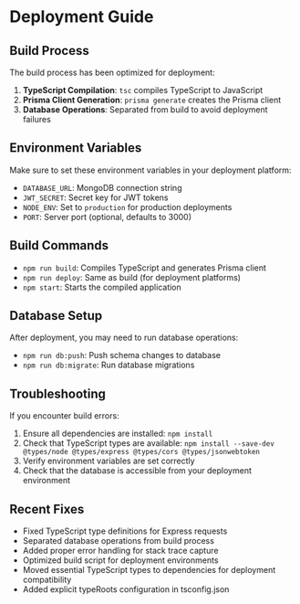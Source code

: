 # Deployment Guide

## Build Process

The build process has been optimized for deployment:

1. **TypeScript Compilation**: `tsc` compiles TypeScript to JavaScript
2. **Prisma Client Generation**: `prisma generate` creates the Prisma client
3. **Database Operations**: Separated from build to avoid deployment failures

## Environment Variables

Make sure to set these environment variables in your deployment platform:

- `DATABASE_URL`: MongoDB connection string
- `JWT_SECRET`: Secret key for JWT tokens
- `NODE_ENV`: Set to `production` for production deployments
- `PORT`: Server port (optional, defaults to 3000)

## Build Commands

- `npm run build`: Compiles TypeScript and generates Prisma client
- `npm run deploy`: Same as build (for deployment platforms)
- `npm start`: Starts the compiled application

## Database Setup

After deployment, you may need to run database operations:

- `npm run db:push`: Push schema changes to database
- `npm run db:migrate`: Run database migrations

## Troubleshooting

If you encounter build errors:

1. Ensure all dependencies are installed: `npm install`
2. Check that TypeScript types are available: `npm install --save-dev @types/node @types/express @types/cors @types/jsonwebtoken`
3. Verify environment variables are set correctly
4. Check that the database is accessible from your deployment environment

## Recent Fixes

- Fixed TypeScript type definitions for Express requests
- Separated database operations from build process
- Added proper error handling for stack trace capture
- Optimized build script for deployment environments
- Moved essential TypeScript types to dependencies for deployment compatibility
- Added explicit typeRoots configuration in tsconfig.json 